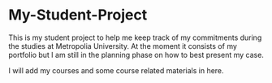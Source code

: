 # My-Student-Project

This is my student project to help me keep track of my commitments during the studies at Metropolia University.
At the moment it consists of my portfolio but I am still in the planning phase on how to best present my case.

I will add my courses and some course related materials in here.
